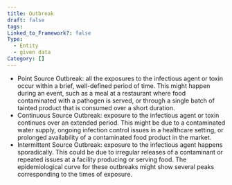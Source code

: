 ```yaml
---
title: Outbreak
draft: false
tags: 
Linked_to_Framework?: false
Type:
  - Entity
  - given data
Category: []
---
```

- Point Source Outbreak: all the exposures to the infectious agent or toxin occur within a brief, well-defined period of time. This might happen during an event, such as a meal at a restaurant where food contaminated with a pathogen is served, or through a single batch of tainted product that is consumed over a short duration.
- Continuous Source Outbreak: exposure to the infectious agent or toxin continues over an extended period. This might be due to a contaminated water supply, ongoing infection control issues in a healthcare setting, or prolonged availability of a contaminated food product in the market.
- Intermittent Source Outbreak: exposure to the infectious agent happens sporadically. This could be due to irregular releases of a contaminant or repeated issues at a facility producing or serving food. The epidemiological curve for these outbreaks might show several peaks corresponding to the times of exposure.